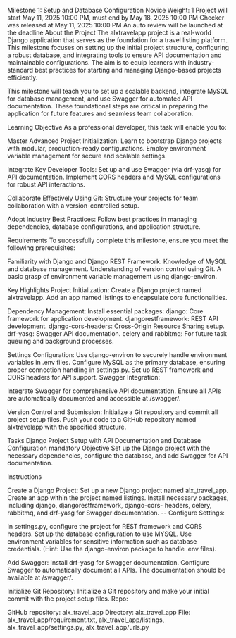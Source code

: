 Milestone 1: Setup and Database Configuration
Novice
Weight: 1
Project will start May 11, 2025 10:00 PM, must end by May 18, 2025 10:00 PM
Checker was released at May 11, 2025 10:00 PM
An auto review will be launched at the deadline
About the Project
The alxtravelapp project is a real-world Django application that serves as the foundation for a travel listing platform. This milestone focuses on setting up the initial project structure, configuring a robust database, and integrating tools to ensure API documentation and maintainable configurations. The aim is to equip learners with industry-standard best practices for starting and managing Django-based projects efficiently.

This milestone will teach you to set up a scalable backend, integrate MySQL for database management, and use Swagger for automated API documentation. These foundational steps are critical in preparing the application for future features and seamless team collaboration.

Learning Objective
As a professional developer, this task will enable you to:

Master Advanced Project Initialization:
Learn to bootstrap Django projects with modular, production-ready configurations. Employ environment variable management for secure and scalable settings.

Integrate Key Developer Tools:
Set up and use Swagger (via drf-yasg) for API documentation. Implement CORS headers and MySQL configurations for robust API interactions.

Collaborate Effectively Using Git:
Structure your projects for team collaboration with a version-controlled setup.

Adopt Industry Best Practices:
Follow best practices in managing dependencies, database configurations, and application structure.

Requirements
To successfully complete this milestone, ensure you meet the following prerequisites:

Familiarity with Django and Django REST Framework. Knowledge of MySQL and database management. Understanding of version control using Git. A basic grasp of environment variable management using django-environ.

Key Highlights
Project Initialization:
Create a Django project named alxtravelapp. Add an app named listings to encapsulate core functionalities.

Dependency Management:
Install essential packages: django: Core framework for application development. djangorestframework: REST API development. django-cors-headers: Cross-Origin Resource Sharing setup. drf-yasg: Swagger API documentation. celery and rabbitmq: For future task queuing and background processes.

Settings Configuration:
Use django-environ to securely handle environment variables in .env files. Configure MySQL as the primary database, ensuring proper connection handling in settings.py. Set up REST framework and CORS headers for API support. Swagger Integration:

Integrate Swagger for comprehensive API documentation. Ensure all APIs are automatically documented and accessible at /swagger/.

Version Control and Submission:
Initialize a Git repository and commit all project setup files. Push your code to a GitHub repository named alxtravelapp with the specified structure.

Tasks
Django Project Setup with API Documentation and Database Configuration mandatory Objective
Set up the Django project with the necessary dependencies, configure the database, and add Swagger for API documentation.

Instructions

Create a Django Project:
Set up a new Django project named alx_travel_app. Create an app within the project named listings. Install necessary packages, including django, djangorestframework, django-cors- headers, celery, rabbitmq, and drf-yasg for Swagger documentation. -- Configure Settings:

In settings.py, configure the project for REST framework and CORS headers. Set up the database configuration to use MYSQL. Use environment variables for sensitive information such as database credentials. (Hint: Use the django-environ package to handle .env files).

Add Swagger:
Install drf-yasg for Swagger documentation. Configure Swagger to automatically document all APIs. The documentation should be available at /swagger/.

Initialize Git Repository:
Initialize a Git repository and make your initial commit with the project setup files. Repo:

GitHub repository: alx_travel_app
Directory: alx_travel_app
File: alx_travel_app/requirement.txt, alx_travel_app/listings, alx_travel_app/settings.py, alx_travel_app/urls.py
